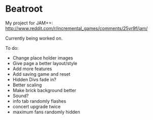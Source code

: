 Beatroot
===============

My project for JAM++: http://www.reddit.com/r/incremental_games/comments/25vr9f/jam/

Currently being worked on.

To do:
<ul>
	<li>Change place holder images</li>
	<li>Give page a better layout/style</li>
	<li>Add more features</li>
	<li>Add saving game and reset</li>
	<li>Hidden Divs fade in?</li>
	<li>Better scaling</li>
	<li>Make brick background better</li>
	<li>Sound?</li>
	<li>info tab randomly flashes</li>
	<li>concert upgrade twice</li>
	<li>maximum fans randomly hidden</li>
</ul>